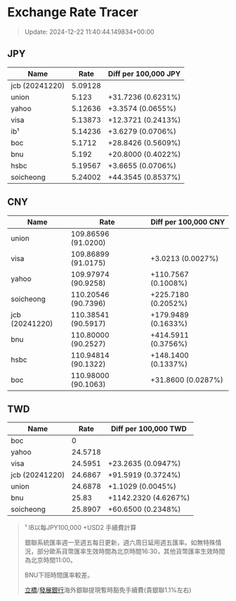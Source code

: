 # Exchange Rate Tracer

> Update: 2024-12-22 11:40:44.149834+00:00

## JPY

| Name           |    Rate | Diff per 100,000 JPY   |
|----------------|---------|------------------------|
| jcb (20241220) | 5.09128 |                        |
| union          | 5.123   | +31.7236 (0.6231%)     |
| yahoo          | 5.12636 | +3.3574 (0.0655%)      |
| visa           | 5.13873 | +12.3721 (0.2413%)     |
| ib¹            | 5.14236 | +3.6279 (0.0706%)      |
| boc            | 5.1712  | +28.8426 (0.5609%)     |
| bnu            | 5.192   | +20.8000 (0.4022%)     |
| hsbc           | 5.19567 | +3.6655 (0.0706%)      |
| soicheong      | 5.24002 | +44.3545 (0.8537%)     |

## CNY

| Name           | Rate                | Diff per 100,000 CNY   |
|----------------|---------------------|------------------------|
| union          | 109.86596	(91.0200) |                        |
| visa           | 109.86899	(91.0175) | +3.0213 (0.0027%)      |
| yahoo          | 109.97974	(90.9258) | +110.7567 (0.1008%)    |
| soicheong      | 110.20546	(90.7396) | +225.7180 (0.2052%)    |
| jcb (20241220) | 110.38541	(90.5917) | +179.9489 (0.1633%)    |
| bnu            | 110.80000	(90.2527) | +414.5911 (0.3756%)    |
| hsbc           | 110.94814	(90.1322) | +148.1400 (0.1337%)    |
| boc            | 110.98000	(90.1063) | +31.8600 (0.0287%)     |

## TWD

| Name           |    Rate | Diff per 100,000 TWD   |
|----------------|---------|------------------------|
| boc            |  0      |                        |
| yahoo          | 24.5718 |                        |
| visa           | 24.5951 | +23.2635 (0.0947%)     |
| jcb (20241220) | 24.6867 | +91.5919 (0.3724%)     |
| union          | 24.6878 | +1.1029 (0.0045%)      |
| bnu            | 25.83   | +1142.2320 (4.6267%)   |
| soicheong      | 25.8907 | +60.6500 (0.2348%)     |


> ¹ IB以每JPY100,000 +USD2 手續費計算
>
> 銀聯系統匯率週一至週五每日更新，週六周日延用週五匯率。如無特殊情況，部分歐系貨幣匯率生效時間為北京時間16:30，其他貨幣匯率生效時間為北京時間11:00。
>
> BNU下班時間匯率較差。
>
> [立橋](https://www.wlbank.com.mo/uploads/ueditor/file/20181211/1544536513900230.pdf)/[發展銀行](https://www.mdb.com.mo/Service_Charges_20230728.pdf)海外銀聯提現暫時豁免手續費(貴銀聯1.1%左右)

